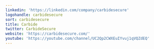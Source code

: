 ```yaml
---
linkedin: 'https://linkedin.com/company/carbidesecure'
logohandle: carbidesecure
sort: carbidesecure
title: Carbide
twitter: CarbideSecure
website: 'https://carbidesecure.com/'
youtube: 'https://youtube.com/channel/UC2Qp2CWXEuIYvuj1qVQZdEQ'
---
```

